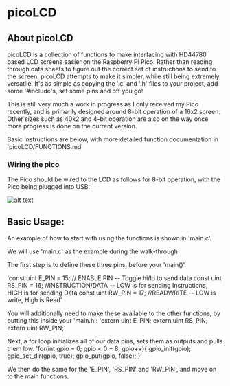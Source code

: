# picoLCD

## About picoLCD
picoLCD is a collection of functions to make interfacing with HD44780 based LCD screens easier
on the Raspberry Pi Pico. Rather than reading through data sheets to figure out the correct set
of instructions to send to the screen, picoLCD attempts to make it simpler, while still being
extremely versatile. It's as simple as copying the '.c' and '.h' files to your project, add some
'#include's, set some pins and off you go!

This is still very much a work in progress as I only received my Pico recently, and is primarily
designed around 8-bit operation of a 16x2 screen. Other sizes such as 40x2 and 4-bit operation are
also on the way once more progress is done on the current version.

Basic Instructions are below, with more detailed function documentation in 'picoLCD/FUNCTIONS.md'

### Wiring the pico

The Pico should be wired to the LCD as follows for 8-bit operation, with the Pico being plugged
into USB:

![alt text](https://raw.githubusercontent.com/zadi15/picoLCD/main/imgs/picoLCD.png)

## Basic Usage:

An example of how to start with using the functions is shown in 'main.c'.

We will use 'main.c' as the example during the walk-through

The first step is to define these three pins, before your 'main()'.

'const uint E_PIN = 15; // ENABLE PIN -- Toggle hi/lo to send data
const uint RS_PIN = 16; //INSTRUCTION/DATA -- LOW is for sending Instructions, HIGH is for sending Data
const uint RW_PIN = 17; //READWRITE -- LOW is write, High is Read'

You will additionally need to make these available to the other functions, by putting this inside your
'main.h':
'extern uint E_PIN;
extern uint RS_PIN;
extern uint RW_PIN;'

Next, a for loop initializes all of our data pins, sets them as outputs and pulls them low.
'for(int gpio = 0; gpio < 0 + 8; gpio++){
    gpio_init(gpio);
    gpio_set_dir(gpio, true);
    gpio_put(gpio, false);
}'

We then do the same for the 'E_PIN', 'RS_PIN' and 'RW_PIN', and move on to the main functions.
